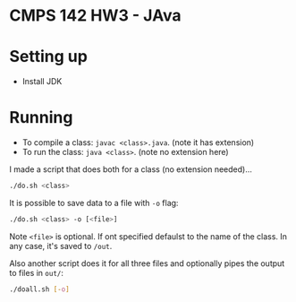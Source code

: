 # CMPS 142 HW3 - JAva

# Setting up

* Install JDK

# Running

* To compile a class: `javac <class>.java`. (note it has extension)
* To run the class: `java <class>`. (note no extension here)

I made a script that does both for a class (no extension needed)...
```bash
./do.sh <class>
```
It is possible to save data to a file with `-o` flag:
```bash
./do.sh <class> -o [<file>]
```
Note `<file>` is optional. If ont specified defaulst to the name of the class. In any case, it's saved to `/out`.

Also another script does it for all three files and  optionally pipes the output to files in `out/`:
```bash
./doall.sh [-o]
```
